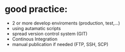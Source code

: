 # good practice:
* 2 or more develop enviroments (production, test,...)
* using autamatic scripts
* spread version control system (GIT)
* Continous Integration
* manual publication if needed (FTP, SSH, SCP)
